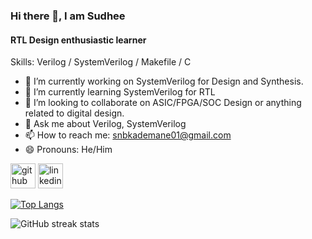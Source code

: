 ### Hi there 👋, I am Sudhee
#### RTL Design enthusiastic learner

Skills: Verilog / SystemVerilog / Makefile / C

- 🔭 I’m currently working on SystemVerilog for Design and Synthesis. 
- 🌱 I’m currently learning SystemVerilog for RTL 
- 👯 I’m looking to collaborate on ASIC/FPGA/SOC Design or anything related to digital design. 
- 💬 Ask me about Verilog, SystemVerilog 
- 📫 How to reach me: snbkademane01@gmail.com 
- 😄 Pronouns: He/Him 


[<img src='https://cdn.jsdelivr.net/npm/simple-icons@3.0.1/icons/github.svg' alt='github' height='40'>](https://github.com/snbk001)  [<img src='https://cdn.jsdelivr.net/npm/simple-icons@3.0.1/icons/linkedin.svg' alt='linkedin' height='40'>](https://www.linkedin.com/in/sudhee-bhat/)  

[![Top Langs](https://github-readme-stats.vercel.app/api/top-langs/?username=snbk001)](https://github.com/anuraghazra/github-readme-stats)

![GitHub streak stats](https://github-readme-streak-stats.herokuapp.com/?user=snbk001)  




<!---
- 👋 Hi, I’m @snbk001 (Sudhee)
- 👀 I’m interested in RTL/ASIC/FPGA/SOC Design.
- 🌱 I’m currently learning SystemVerilog for Design and Synthesis.
- 💞️ I’m looking to collaborate on ASIC/FPGA/SOC Design or anything related to digital design.
- 📫 Reach me at snbkademane01@gmail.com
--->

<!---
snbk001/snbk001 is a ✨ special ✨ repository because its `README.md` (this file) appears on your GitHub profile.
You can click the Preview link to take a look at your changes.
--->
